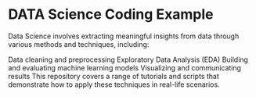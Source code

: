 # DATA Science Coding Example 

Data Science involves extracting meaningful insights from data through various methods and techniques, including:

Data cleaning and preprocessing
Exploratory Data Analysis (EDA)
Building and evaluating machine learning models
Visualizing and communicating results
This repository covers a range of tutorials and scripts that demonstrate how to apply these techniques in real-life scenarios.
